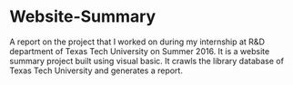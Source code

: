 # Website-Summary
A report on the project that I worked on during my internship at R&amp;D department of Texas Tech University on Summer 2016.
It is a website summary project built using visual basic. It crawls the library database of Texas Tech University and generates a report.
